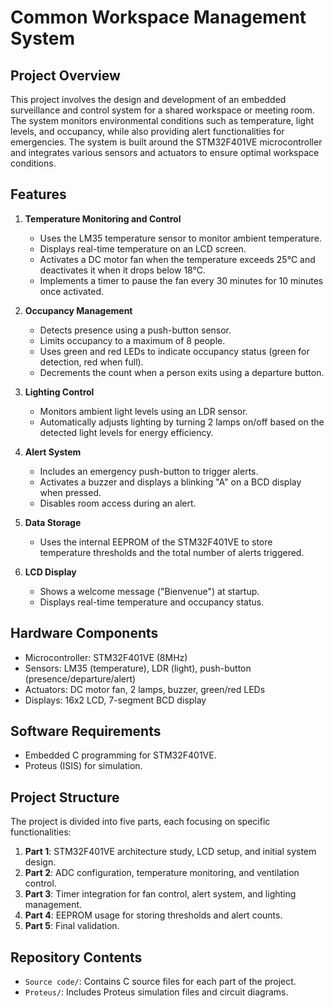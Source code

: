 # Common Workspace Management System

## Project Overview
This project involves the design and development of an embedded surveillance and control system for a shared workspace or meeting room. The system monitors environmental conditions such as temperature, light levels, and occupancy, while also providing alert functionalities for emergencies. The system is built around the STM32F401VE microcontroller and integrates various sensors and actuators to ensure optimal workspace conditions.

## Features
1. **Temperature Monitoring and Control**  
   - Uses the LM35 temperature sensor to monitor ambient temperature.  
   - Displays real-time temperature on an LCD screen.  
   - Activates a DC motor fan when the temperature exceeds 25°C and deactivates it when it drops below 18°C.  
   - Implements a timer to pause the fan every 30 minutes for 10 minutes once activated.

2. **Occupancy Management**  
   - Detects presence using a push-button sensor.  
   - Limits occupancy to a maximum of 8 people.  
   - Uses green and red LEDs to indicate occupancy status (green for detection, red when full).  
   - Decrements the count when a person exits using a departure button.

3. **Lighting Control**  
   - Monitors ambient light levels using an LDR sensor.  
   - Automatically adjusts lighting by turning 2 lamps on/off based on the detected light levels for energy efficiency.

4. **Alert System**  
   - Includes an emergency push-button to trigger alerts.  
   - Activates a buzzer and displays a blinking "A" on a BCD display when pressed.  
   - Disables room access during an alert.

5. **Data Storage**  
   - Uses the internal EEPROM of the STM32F401VE to store temperature thresholds and the total number of alerts triggered.

6. **LCD Display**  
   - Shows a welcome message ("Bienvenue") at startup.  
   - Displays real-time temperature and occupancy status.

## Hardware Components
- Microcontroller: STM32F401VE (8MHz)  
- Sensors: LM35 (temperature), LDR (light), push-button (presence/departure/alert)  
- Actuators: DC motor fan, 2 lamps, buzzer, green/red LEDs  
- Displays: 16x2 LCD, 7-segment BCD display  

## Software Requirements
- Embedded C programming for STM32F401VE.  
- Proteus (ISIS) for simulation.  

## Project Structure
The project is divided into five parts, each focusing on specific functionalities:
1. **Part 1**: STM32F401VE architecture study, LCD setup, and initial system design.  
2. **Part 2**: ADC configuration, temperature monitoring, and ventilation control.  
3. **Part 3**: Timer integration for fan control, alert system, and lighting management.  
4. **Part 4**: EEPROM usage for storing thresholds and alert counts.  
5. **Part 5**: Final validation.  

## Repository Contents
- `Source code/`: Contains C source files for each part of the project.  
- `Proteus/`: Includes Proteus simulation files and circuit diagrams.  
